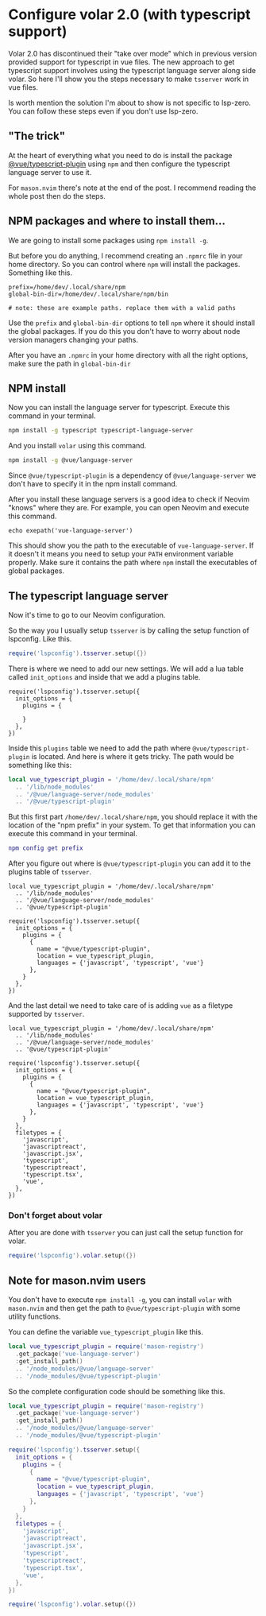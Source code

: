 # Configure volar 2.0 (with typescript support)

Volar 2.0 has discontinued their "take over mode" which in previous version provided support for typescript in vue files. The new approach to get typescript support involves using the typescript language server along side volar. So here I'll show you the steps necessary to make `tsserver` work in vue files.

Is worth mention the solution I'm about to show is not specific to lsp-zero. You can follow these steps even if you don't use lsp-zero.

## "The trick"

At the heart of everything what you need to do is install the package [@vue/typescript-plugin](https://www.npmjs.com/package/@vue/typescript-plugin) using `npm` and then configure the typescript language server to use it.

For `mason.nvim` there's note at the end of the post. I recommend reading the whole post then do the steps.

## NPM packages and where to install them...

We are going to install some packages using `npm install -g`.

But before you do anything, I recommend creating an `.npmrc` file in your home directory. So you can control where `npm` will install the packages. Something like this.

```
prefix=/home/dev/.local/share/npm
global-bin-dir=/home/dev/.local/share/npm/bin

# note: these are example paths. replace them with a valid paths
```

Use the `prefix` and `global-bin-dir` options to tell `npm` where it should install the global packages. If you do this you don't have to worry about node version managers changing your paths.

After you have an `.npmrc` in your home directory with all the right options, make sure the path in `global-bin-dir`

## NPM install

Now you can install the language server for typescript. Execute this command in your terminal.

```sh
npm install -g typescript typescript-language-server
```

And you install `volar` using this command.

```sh
npm install -g @vue/language-server
```

Since `@vue/typescript-plugin` is a dependency of `@vue/language-server` we don't have to specify it in the npm install command.

After you install these language servers is a good idea to check if Neovim "knows" where they are. For example, you can open Neovim and execute this command.

```vim
echo exepath('vue-language-server')
```

This should show you the path to the executable of `vue-language-server`. If it doesn't it means you need to setup your `PATH` environment variable properly. Make sure it contains the path where `npm` install the executables of global packages.

## The typescript language server

Now it's time to go to our Neovim configuration.

So the way you I usually setup `tsserver` is by calling the setup function of lspconfig. Like this.

```lua
require('lspconfig').tsserver.setup({})
```

There is where we need to add our new settings. We will add a lua table called `init_options` and inside that we add a plugins table.

```lua{2-6}
require('lspconfig').tsserver.setup({
  init_options = {
    plugins = {

    }
  },
})
```

Inside this `plugins` table we need to add the path where `@vue/typescript-plugin` is located. And here is where it gets tricky. The path would be something like this:

```lua
local vue_typescript_plugin = '/home/dev/.local/share/npm'
  .. '/lib/node_modules'
  .. '/@vue/language-server/node_modules'
  .. '/@vue/typescript-plugin'
```

But this first part `/home/dev/.local/share/npm`, you should replace it with the location of the "npm prefix" in your system. To get that information you can execute this command in your terminal.

```lua
npm config get prefix
```

After you figure out where is `@vue/typescript-plugin` you can add it to the plugins table of `tsserver`.

```lua{9-13}
local vue_typescript_plugin = '/home/dev/.local/share/npm'
  .. '/lib/node_modules'
  .. '/@vue/language-server/node_modules'
  .. '@vue/typescript-plugin'

require('lspconfig').tsserver.setup({
  init_options = {
    plugins = {
      {
        name = "@vue/typescript-plugin",
        location = vue_typescript_plugin,
        languages = {'javascript', 'typescript', 'vue'}
      },
    }
  },
})
```

And the last detail we need to take care of is adding `vue` as a filetype supported by `tsserver`.

```lua{16-24}
local vue_typescript_plugin = '/home/dev/.local/share/npm'
  .. '/lib/node_modules'
  .. '/@vue/language-server/node_modules'
  .. '@vue/typescript-plugin'

require('lspconfig').tsserver.setup({
  init_options = {
    plugins = {
      {
        name = "@vue/typescript-plugin",
        location = vue_typescript_plugin,
        languages = {'javascript', 'typescript', 'vue'}
      },
    }
  },
  filetypes = {
    'javascript',
    'javascriptreact',
    'javascript.jsx',
    'typescript',
    'typescriptreact',
    'typescript.tsx',
    'vue',
  },
})
```

### Don't forget about volar

After you are done with `tsserver` you can just call the setup function for volar.

```lua
require('lspconfig').volar.setup({})
```

## Note for mason.nvim users

You don't have to execute `npm install -g`, you can install `volar` with `mason.nvim` and then get the path to `@vue/typescript-plugin` with some utility functions.

You can define the variable `vue_typescript_plugin` like this.

```lua
local vue_typescript_plugin = require('mason-registry')
  .get_package('vue-language-server')
  :get_install_path()
  .. '/node_modules/@vue/language-server'
  .. '/node_modules/@vue/typescript-plugin'
```

So the complete configuration code should be something like this.

```lua
local vue_typescript_plugin = require('mason-registry')
  .get_package('vue-language-server')
  :get_install_path()
  .. '/node_modules/@vue/language-server'
  .. '/node_modules/@vue/typescript-plugin'

require('lspconfig').tsserver.setup({
  init_options = {
    plugins = {
      {
        name = "@vue/typescript-plugin",
        location = vue_typescript_plugin,
        languages = {'javascript', 'typescript', 'vue'}
      },
    }
  },
  filetypes = {
    'javascript',
    'javascriptreact',
    'javascript.jsx',
    'typescript',
    'typescriptreact',
    'typescript.tsx',
    'vue',
  },
})

require('lspconfig').volar.setup({})
```

